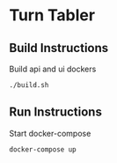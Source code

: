 # Turn Tabler

## Build Instructions
Build api and ui dockers
```
./build.sh
```

## Run Instructions
Start docker-compose
```
docker-compose up
```
